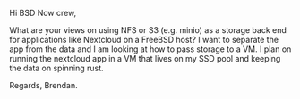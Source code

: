 Hi BSD Now crew,

What are your views on using NFS or S3 (e.g. minio) as a storage back end for applications like Nextcloud on a FreeBSD host? I want to separate the app from the data and I am looking at how to pass storage to a VM.
I plan on running the nextcloud app in a VM that lives on my SSD pool and keeping the data on spinning rust. 

Regards,
Brendan.
